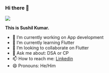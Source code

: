 ### Hi there 👋

![](https://komarev.com/ghpvc/?username=sushilkumar20)


**This is Sushil Kumar.**


- 🔭 I’m currently working on App development
- 🌱 I’m currently learning  Flutter  
- 👯 I’m looking to collaborate on Flutter
- 💬 Ask me about: DSA or CP
- 📫 How to reach me: <a href="https://www.linkedin.com/in/sushil-kumar-bh20/" >Linkedin</a>
- 😄 Pronouns: He/Him


